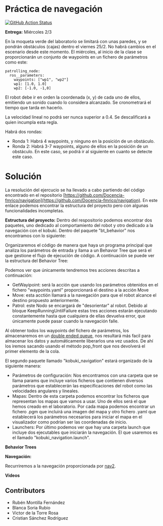 # Práctica de navegación

[![GitHub Action
Status](https://github.com/Docencia-fmrico/navigation/workflows/main/badge.svg)](https://github.com/Docencia-fmrico/navigation)


**Entrega:** Miércoles 2/3 

En la moqueta verde del laboratorio se limitará con unas paredes, y se pondrán obstáculos (cajas) dentro el viernes 25/2. No habrá cambios en el escenario desde este momento. El miércoles, al inicio de la clase se proporcionarán un conjunto de waypoints en un fichero de parámetros como este:

```
patrolling_node:
  ros__parameters:
    waypoints: ["wp1", "wp2"]
    wp1: [1.0, 1.0]
    wp2: [-1.0, -1,0]
```

El robot debe ir en orden la coordenada (x, y) de cada uno de ellos, emitiendo un sonido cuando lo considera alcanzado. Se cronometrará el tiempo que tarda en hacerlo.

La velocidad lineal no podrá ser nunca superior a 0.4. Se descalificará a quien incumpla esta regla.

Habrá dos rondas:

- Ronda 1: Habrá 4 waypoints, y ninguno en la posición de un obstáculo.
- Ronda 2: Habrá 3-7 waypoints, alguno de ellos en la posición de un obstáculo. En este caso, se podrá ir al siguiente en cuanto se detecte este caso.

# Solución

La resolución del ejercucio se ha llevado a cabo partiendo del código encontrado en el repositorio [https://github.com/Docencia-fmrico/navigation](https://github.com/Docencia-fmrico/navigation). En este enlace podemos encontrar la estructura del proyecto pero con algunas funcionalidades incompletas.

**Estructura del proyecto:**
Dentro del respositorio podemos encontrar dos paquetes, uno dedicado al comportamiento del robot y otro dedicado a la navegación con el kobuki. Dentro del paquete "bt_behavior" nos encontramos con lo siguiente:

Organizaremos el código de manera que haya un programa principal que analiza los parámetros de entrada y llama a un Behavior Tree que será el que gestione el flujo de ejecución de código. A continuación se puede ver la estructura del Behavior Tree:

Podemos ver que únicamente tendremos tres acciones descritas a continuación:
- GetWayipoint: será la acción que usando los parámetros obtenidos en el fichero "waypoints.yaml" proporcionará el destino a la acción Move
- Move: esta acctión llamará a la navegación para que el robot alcance el destino propuesto anteriormente.
- Patrol: este Nodo se encargará de "desorientar" al robot.
Debido al bloque KeepRunningUntilFailure estas tres acciones estarán ejecutando constantemente hasta que cualquiera de ellas devuelva error, que únicamente puede pasar cuando la navegación falle.

Al obtener todos los waypoints del fichero de parámetros, los almacenaremos en un [double ended queue](https://en.cppreference.com/w/cpp/container/deque), nos resultará más facil para almacenar los datos y automáticamente liberarlos una vez usados. De ahí los iremos sacando usando el método pop_front que nos devolverá el primer elemento de la cola.

El segundo paquete llamado "kobuki_navigation" estará organizado de la siguiente manera:
- Parámetros de configuración: Nos encontramos con una carpeta que se llama params que incluye varios ficheros que contienen diversos parámetros que establecerán las especificaciones del robot como las velocidades angulares y lineales.
- Mapas: Dentro de esta carpeta podemos encontrar los ficheros que representan los mapas que vamos a usar. Uno de ellos será el que hemos creado en el laboratorio. Por cada mapa podemos encontrar un fichero .pgm que incluirá una imagen del mapa y otro fichero .yaml que establecerá los parámetros necesarios para iniciar el mapa en el visualizador como podrían ser las coordenadas de inicio.
- Launchers: Por último podemos ver que hay una carpeta launch que incluye dos ejecutables que iniciarán la navegación. El que usaremos es el llamado "kobuki_navigation.launch".

**Behavior Trees**

**Navegación:**

Recurriremos a la navegación proporcionada por [nav2](https://navigation.ros.org/index.html).

**Videos**

## Contributors
* Rubén Montilla Fernández
* Blanca Soria Rubio
* Victor de la Torre Rosa
* Cristian Sánchez Rodríguez 
